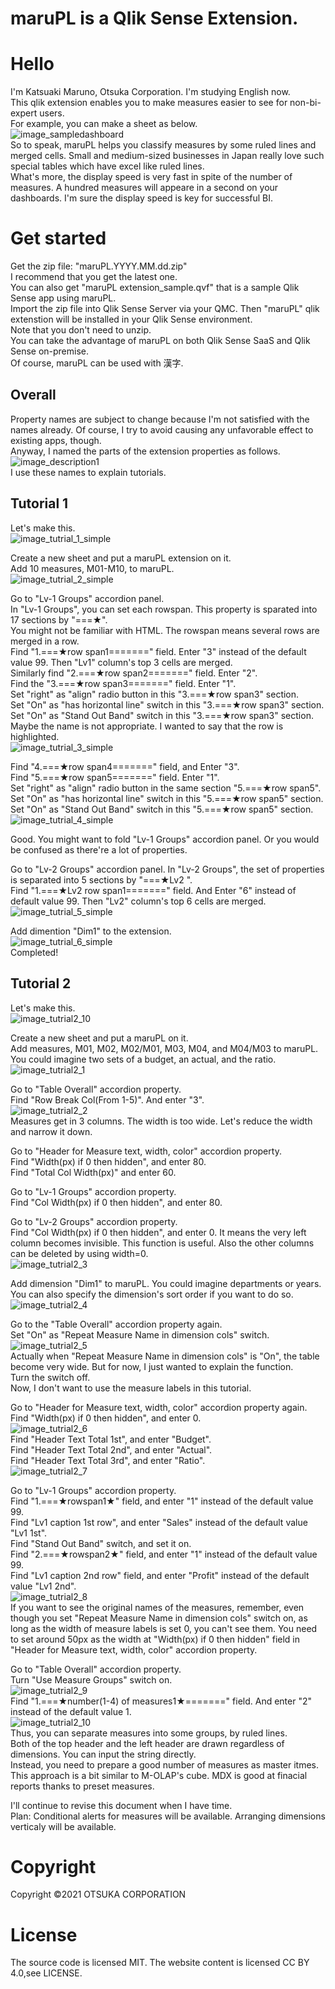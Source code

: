 # maruPL is a Qlik Sense Extension.

# Hello
I'm Katsuaki Maruno, Otsuka Corporation. I'm studying English now.     
This qlik extension enables you to make measures easier to see for non-bi-expert users.  
For example, you can make a sheet as below.  
![image_sampledashboard](https://user-images.githubusercontent.com/95951577/146678970-581d55b9-7f17-455c-a187-4d13a2828422.png)  
So to speak, maruPL helps you classify measures by some ruled lines and merged cells. Small and medium-sized businesses in Japan really love such special tables which have excel like ruled lines.  
What's more, the display speed is very fast in spite of the number of measures. A hundred measures will appeare in a second on your dashboards. I'm sure the display speed is key for successful BI.  

# Get started
Get the zip file: "maruPL.YYYY.MM.dd.zip"   
I recommend that you get the latest one.  
You can also get "maruPL extension_sample.qvf" that is a sample Qlik Sense app using maruPL.  
Import the zip file into Qlik Sense Server via your QMC. Then "maruPL" qlik extenstion will be installed in your Qlik Sense environment.  
Note that you don't need to unzip.  
You can take the advantage of maruPL on both Qlik Sense SaaS and Qlik Sense on-premise.   
Of course, maruPL can be used with 漢字.     

## Overall 
Property names are subject to change because I'm not satisfied with the names already. Of course, I try to avoid causing any unfavorable effect to existing apps, though.    
Anyway, I named the parts of the extension properties as follows.  
![image_description1](https://user-images.githubusercontent.com/95951577/146526354-6970e88a-0934-4ca5-9b3e-7f71ea69a646.png)  
I use these names to explain tutorials.  

## Tutorial 1
Let's make this.  
![image_tutrial_1_simple](https://user-images.githubusercontent.com/95951577/146487971-3fa654ff-8c1a-4a97-b171-c29d7fdb85ad.png)  

Create a new sheet and put a maruPL extension on it.  
Add 10 measures, M01-M10, to maruPL.  
![image_tutrial_2_simple](https://user-images.githubusercontent.com/95951577/146490833-ba9266c8-df75-43a9-adf4-a90e4ce092b5.png)  
  
Go to "Lv-1 Groups" accordion panel.  
In "Lv-1 Groups", you can set each rowspan. This property is sparated into 17 sections by "===★".   
You might not be familiar with HTML. The rowspan means several rows are merged in a row.  
Find "1.===★row span1=======" field. Enter "3" instead of the default value 99. Then "Lv1" column's top 3 cells are merged.  
Similarly find "2.===★row span2=======" field. Enter "2".    
Find the "3.===★row span3=======" field. Enter "1".  
Set "right" as "align" radio button in this "3.===★row span3" section.   
Set "On" as "has horizontal line" switch in this "3.===★row span3" section.   
Set "On" as "Stand Out Band" switch in this "3.===★row span3" section. Maybe the name is not appropriate. I wanted to say that the row is highlighted.   
![image_tutrial_3_simple](https://user-images.githubusercontent.com/95951577/146493323-7c9d0c46-1835-43df-90a3-7ff22a267a97.png)  
  
Find "4.===★row span4=======" field, and Enter "3".   
Find "5.===★row span5=======" field. Enter "1".  
Set "right" as "align" radio button in the same section "5.===★row span5".     
Set "On" as "has horizontal line" switch in this "5.===★row span5" section.   
Set "On" as "Stand Out Band" switch in this "5.===★row span5" section.   
![image_tutrial_4_simple](https://user-images.githubusercontent.com/95951577/146491640-9dc4f26e-7547-48ef-8efc-50eb20ea372e.png)   

Good. You might want to fold "Lv-1 Groups" accordion panel. Or you would be confused as there're a lot of properties.  
  
Go to "Lv-2 Groups" accordion panel. In "Lv-2 Groups", the set of properties is separated into 5 sections by "===★Lv2 ".  
Find "1.===★Lv2 row span1=======" field. And Enter "6" instead of default value 99. Then "Lv2" column's top 6 cells are merged.  
![image_tutrial_5_simple](https://user-images.githubusercontent.com/95951577/146494043-fe6a10a2-2360-4934-999c-ea90a90912d1.png)  

Add dimention "Dim1" to the extension.  
![image_tutrial_6_simple](https://user-images.githubusercontent.com/95951577/146494432-d05edfdf-fa25-441a-85fd-f16eb0c2667e.png)  
Completed!  
  
  
## Tutorial 2
Let's make this.  
![image_tutrial2_10](https://user-images.githubusercontent.com/95951577/146678079-c172285a-acd4-4565-aa29-f568553026bc.png)    
    
Create a new sheet and put a maruPL on it.  
Add measures, M01, M02, M02/M01, M03, M04, and M04/M03 to maruPL. You could imagine two sets of a budget, an actual, and the ratio.   
 ![image_tutrial2_1](https://user-images.githubusercontent.com/95951577/146520532-254b35fa-89a2-47cc-88f1-ea02b3ac2f76.png)  
  
Go to "Table Overall" accordion property.  
Find "Row Break Col(From 1-5)". And enter "3".  
![image_tutrial2_2](https://user-images.githubusercontent.com/95951577/146521789-f3b082e8-62fa-4506-927a-4f17de939682.png)  
Measures get in 3 columns. The width is too wide. Let's reduce the width and narrow it down.  
  
Go to "Header for Measure text, width, color" accordion property.  
Find "Width(px) if 0 then hidden", and enter 80.   
Find "Total Col Width(px)" and enter 60.  
  
Go to "Lv-1 Groups" accordion property.  
Find "Col Width(px) if 0 then hidden", and enter 80.  
  
Go to "Lv-2 Groups" accordion property.  
Find "Col Width(px) if 0 then hidden", and enter 0. It means the very left column becomes invisible. This function is useful. Also the other columns can be deleted by using width=0.  
![image_tutrial2_3](https://user-images.githubusercontent.com/95951577/146523743-3aef5097-58c9-47ef-9c48-3c15e3ce925e.png)  

  Add dimension "Dim1" to maruPL. You could imagine departments or years. You can also specify the dimension's sort order if you want to do so.  
![image_tutrial2_4](https://user-images.githubusercontent.com/95951577/146524735-a3ecc835-5b51-4d79-8daa-b378cfc1c172.png)  
  
Go to the "Table Overall" accordion property again.  
Set "On" as "Repeat Measure Name in dimension cols" switch.  
![image_tutrial2_5](https://user-images.githubusercontent.com/95951577/146525124-31a431bf-8828-4502-b0f9-769b72341887.png)  
Actually when "Repeat Measure Name in dimension cols" is "On", the table become very wide. But for now, I just wanted to explain the function.  
Turn the switch off.  
Now, I don't want to use the measure labels in this tutorial.  
  
Go to "Header for Measure text, width, color" accordion property again.  
Find "Width(px) if 0 then hidden", and enter 0.   
![image_tutrial2_6](https://user-images.githubusercontent.com/95951577/146531048-6175f467-3c7a-4cf5-aaa5-f4548c3b26ce.png)   
Find "Header Text Total 1st", and enter "Budget".  
Find "Header Text Total 2nd", and enter "Actual".  
Find "Header Text Total 3rd", and enter "Ratio".  
![image_tutrial2_7](https://user-images.githubusercontent.com/95951577/146531535-2f3d6efe-6b87-408d-be87-77835b30472a.png)   
  
Go to "Lv-1 Groups" accordion property.    
Find "1.===★rowspan1★" field, and enter "1" instead of the default value 99.  
Find "Lv1 caption 1st row", and enter "Sales" instead of the default value "Lv1 1st".  
Find "Stand Out Band" switch, and set it on.  
Find "2.===★rowspan2★" field, and enter "1" instead of the default value 99.  
Find "Lv1 caption 2nd row" field, and enter "Profit" instead of the default value "Lv1 2nd".  
![image_tutrial2_8](https://user-images.githubusercontent.com/95951577/146532628-8003d1cc-c235-4a91-b619-9c9f6f691e79.png)  
If you want to see the original names of the measures, remember, even though you set "Repeat Measure Name in dimension cols" switch on, as long as the width of measure labels is set 0, you can't see them. You need to set around 50px as the width at "Width(px) if 0 then hidden" field in "Header for Measure text, width, color" accordion property.      
  
Go to "Table Overall" accordion property.    
Turn "Use Measure Groups" switch on.  
![image_tutrial2_9](https://user-images.githubusercontent.com/95951577/146677952-0ebd22c0-f86c-4c84-af1b-7660b28c161c.png)  
Find "1.===★number(1-4) of measures1★=======" field. And enter "2" instead of the default value 1.  
![image_tutrial2_10](https://user-images.githubusercontent.com/95951577/146678079-c172285a-acd4-4565-aa29-f568553026bc.png)  
Thus, you can separate measures into some groups, by ruled lines.      
Both of the top header and the left header are drawn regardless of dimensions. You can input the string directly.    
Instead, you need to prepare a good number of measures as master itmes.  
This approach is a bit similar to M-OLAP's cube. MDX is good at finacial reports thanks to preset measures.  

I'll continue to revise this document when I have time.  
Plan: Conditional alerts for measures will be available. Arranging dimensions verticaly will be available.  

# Copyright
Copyright ©2021 OTSUKA CORPORATION

# License
The source code is licensed MIT. The website content is licensed CC BY 4.0,see LICENSE.
 

